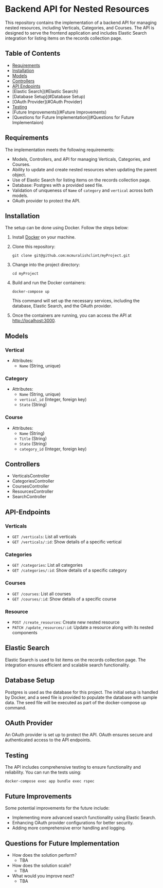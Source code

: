 # Backend API for Nested Resources

This repository contains the implementation of a backend API for managing nested resources, including Verticals, Categories, and Courses. The API is designed to serve the frontend application and includes Elastic Search integration for listing items on the records collection page.

## Table of Contents

-   [Requirements](#Requirements)
-   [Installation](#Installation)
-   [Models](#Models)
-   [Controllers](#Controllers)
-   [API Endpoints](#API-Endpoints)
-   [Elastic Search](#Elastic Search)
-   [Database Setup](#Database Setup)
-   [OAuth Provider](#OAuth Provider)
-   [Testing](#Testing)
-   [Future Improvements](#Future Improvements)
-   [Questions for Future Implementation](#Questions for Future Implementaion)

## Requirements

The implementation meets the following requirements:

-   Models, Controllers, and API for managing Verticals, Categories, and Courses.
-   Ability to update and create nested resources when updating the parent object.
-   Use of Elastic Search for listing items on the records collection page.
-   Database: Postgres with a provided seed file.
-   Validation of uniqueness of `Name` of `category` and `vertical` across both models.
-   OAuth provider to protect the API.

## Installation

The setup can be done using Docker. Follow the steps below:

1.  Install [Docker](https://www.docker.com/get-started) on your machine.
    
2.  Clone this repository:
    
    `git clone git@github.com:mcmuralishclint/myProject.git` 
    
3.  Change into the project directory:
    
    `cd myProject`
    
4.  Build and run the Docker containers:
    
    `docker-compose up` 
    
    This command will set up the necessary services, including the database, Elastic Search, and the OAuth provider.
    
5.  Once the containers are running, you can access the API at [http://localhost:3000](http://localhost:3000/).
    

## Models

### Vertical

-   Attributes:
    -   `Name` (String, unique)

### Category

-   Attributes:
    -   `Name` (String, unique)
    -   `vertical_id` (Integer, foreign key)
    -   `State` (String) 

### Course

-   Attributes:
    -   `Name` (String)
    -   `Title` (String)
    -   `State` (String) 
    -   `category_id` (Integer, foreign key)

## Controllers

-   VerticalsController
-   CategoriesController
-   CoursesController
-   ResourcesController
-   SearchController

## API-Endpoints

### Verticals

-   `GET /verticals`: List all verticals
-   `GET /verticals/:id`: Show details of a specific vertical

### Categories

-   `GET /categories`: List all categories
-   `GET /categories/:id`: Show details of a specific category

### Courses

-   `GET /courses`: List all courses
-   `GET /courses/:id`: Show details of a specific course

### Resource

-   `POST /create_resources`: Create new nested resource
-   `PATCH /update_resources/:id`: Update a resource along with its nested components

## Elastic Search

Elastic Search is used to list items on the records collection page. The integration ensures efficient and scalable search functionality.

## Database Setup

Postgres is used as the database for this project. The initial setup is handled by Docker, and a seed file is provided to populate the database with sample data. The seed file will be executed as part of the docker-compose up command.

## OAuth Provider

An OAuth provider is set up to protect the API. OAuth ensures secure and authenticated access to the API endpoints.

## Testing

The API includes comprehensive testing to ensure functionality and reliability. You can run the tests using:

`docker-compose exec app bundle exec rspec` 

## Future Improvements

Some potential improvements for the future include:

-   Implementing more advanced search functionality using Elastic Search.
-   Enhancing OAuth provider configurations for better security.
-   Adding more comprehensive error handling and logging.

## Questions for Future Implementation

-   How does the solution perform?
	- TBA
-   How does the solution scale?
	- TBA
-   What would you improve next?
	- TBA
